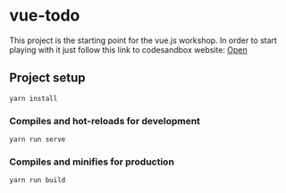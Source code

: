 # vue-todo

This project is the starting point for the vue.js workshop. In order to start playing with it just follow this link to codesandbox website:
[Open](https://cli.vuejs.org/config/)

## Project setup
```
yarn install
```

### Compiles and hot-reloads for development
```
yarn run serve
```

### Compiles and minifies for production
```
yarn run build
```
<!-- 
### Run your tests
```
yarn run test
``` -->

<!-- 
### Customize configuration
See [Configuration Reference](https://cli.vuejs.org/config/). -->
